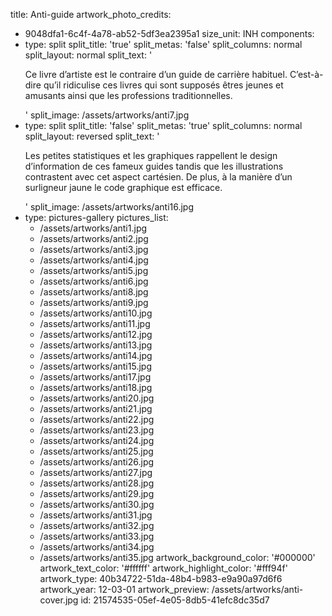 title: Anti-guide
artwork_photo_credits:
  - 9048dfa1-6c4f-4a78-ab52-5df3ea2395a1
size_unit: INH
components:
  -
    type: split
    split_title: 'true'
    split_metas: 'false'
    split_columns: normal
    split_layout: normal
    split_text: '<p>Ce livre d’artiste est le contraire d’un guide de carrière habituel. C’est-à-dire qu’il ridiculise ces livres qui sont supposés êtres jeunes et amusants ainsi que les professions traditionnelles.&nbsp;</p>'
    split_image: /assets/artworks/anti7.jpg
  -
    type: split
    split_title: 'false'
    split_metas: 'true'
    split_columns: normal
    split_layout: reversed
    split_text: '<p>Les petites statistiques et les graphiques rappellent le design d’information de ces fameux guides tandis que les illustrations contrastent avec cet aspect cartésien. De plus, à la manière d’un surligneur jaune le code graphique est efficace.</p>'
    split_image: /assets/artworks/anti16.jpg
  -
    type: pictures-gallery
    pictures_list:
      - /assets/artworks/anti1.jpg
      - /assets/artworks/anti2.jpg
      - /assets/artworks/anti3.jpg
      - /assets/artworks/anti4.jpg
      - /assets/artworks/anti5.jpg
      - /assets/artworks/anti6.jpg
      - /assets/artworks/anti8.jpg
      - /assets/artworks/anti9.jpg
      - /assets/artworks/anti10.jpg
      - /assets/artworks/anti11.jpg
      - /assets/artworks/anti12.jpg
      - /assets/artworks/anti13.jpg
      - /assets/artworks/anti14.jpg
      - /assets/artworks/anti15.jpg
      - /assets/artworks/anti17.jpg
      - /assets/artworks/anti18.jpg
      - /assets/artworks/anti20.jpg
      - /assets/artworks/anti21.jpg
      - /assets/artworks/anti22.jpg
      - /assets/artworks/anti23.jpg
      - /assets/artworks/anti24.jpg
      - /assets/artworks/anti25.jpg
      - /assets/artworks/anti26.jpg
      - /assets/artworks/anti27.jpg
      - /assets/artworks/anti28.jpg
      - /assets/artworks/anti29.jpg
      - /assets/artworks/anti30.jpg
      - /assets/artworks/anti31.jpg
      - /assets/artworks/anti32.jpg
      - /assets/artworks/anti33.jpg
      - /assets/artworks/anti34.jpg
      - /assets/artworks/anti35.jpg
artwork_background_color: '#000000'
artwork_text_color: '#ffffff'
artwork_highlight_color: '#fff94f'
artwork_type: 40b34722-51da-48b4-b983-e9a90a97d6f6
artwork_year: 12-03-01
artwork_preview: /assets/artworks/anti-cover.jpg
id: 21574535-05ef-4e05-8db5-41efc8dc35d7
